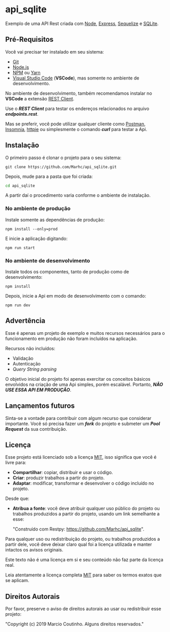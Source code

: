 api_sqlite
==========

Exemplo de uma API Rest criada com [Node](https://nodejs.org/en/about), [Express](https://github.com/expressjs/express), [Sequelize](https://github.com/sequelize/sequelize) e [SQLite](https://www.sqlite.org).

## Pré-Requisitos

Você vai precisar ter instalado em seu sistema:

  * [Git](https://git-scm.com/downloads)
  * [Node.js](https://tecadmin.net/install-nodejs-with-nvm)
  * [NPM](https://www.npmjs.com/get-npm) ou [Yarn](https://yarnpkg.com/pt-BR/docs/install)
  * [Visual Studio Code](https://code.visualstudio.com/download) (**VSCode**), mas somente no ambiente de desenvolvimento.

No ambiente de desenvolvimento, também recomendamos instalar no **VSCode** a extensão [REST Client](https://marketplace.visualstudio.com/items?itemName=humao.rest-client).

Use o **_REST Client_** para testar os endereços relacionados no arquivo **_endpoints.rest_**.

Mas se preferir, você pode utilizar qualquer cliente como [Postman](https://www.getpostman.com), [Insomnia](https://insomnia.rest/download), [httpie](https://httpie.org/doc#installation) ou simplesmente o comando **_curl_** para testar a Api.

## Instalação

O primeiro passo é clonar o projeto para o seu sistema:

```
git clone https://github.com/Marhc/api_sqlite.git
```

Depois, mude para a pasta que foi criada:

```bash
cd api_sqlite
```

A partir daí o procedimento varia conforme o ambiente de instalação.

### No ambiente de produção

Instale somente as dependências de produção:

```
npm install --only=prod
```

E inicie a aplicação digitando:

```
npm run start
```

### No ambiente de desenvolvimento

Instale todos os componentes, tanto de produção como de desenvolvimento:

```
npm install
```

Depois, inicie a Api em modo de desenvolvimento com o comando:

```
npm run dev
```

## Advertência

Esse é apenas um projeto de exemplo e muitos recursos necessários para o funcionamento em produção não foram incluídos na aplicação.

Recursos não incluídos:

- Validação
- Autenticação
- _Query String parsing_

O objetivo inicial do projeto foi apenas exercitar os conceitos básicos envolvidos na criação de uma Api simples, porém escalável. Portanto, **_NÃO USE ESSA API EM PRODUÇÃO_**.

## Lançamentos futuros

Sinta-se a vontade para contribuir com algum recurso que considerar importante. Você só precisa fazer um **_fork_** do projeto e submeter um **_Pool Request_** da sua contribuição.

## Licença

Esse projeto está licenciado sob a licença [MIT](https://choosealicense.com/licenses/mit), isso significa que você é livre para:

- **Compartilhar**: copiar, distribuir e usar o código.
- **Criar**: produzir trabalhos a partir do projeto.
- **Adaptar**: modificar, transformar e desenvolver o código incluído no projeto.

Desde que:

- **Atribua a fonte**: você deve atribuir qualquer uso público do projeto ou trabalhos produzidos a partir do projeto, usando um link semelhante a esse:

  "Construído com Restpy: https://github.com/Marhc/api_sqlite".

Para qualquer uso ou redistribuição do projeto, ou trabalhos produzidos a partir dele, você deve deixar claro qual foi a licença utilizada e manter intactos os avisos originais.

Este texto não é uma licença em si e seu conteúdo não faz parte da licença real.

Leia atentamente a licença completa [MIT](https://choosealicense.com/licenses/mit) para saber os termos exatos que se aplicam.

## Direitos Autorais

Por favor, preserve o aviso de direitos autorais ao usar ou redistribuir esse projeto:

"Copyright (c) 2019 Marcio Coutinho. Alguns direitos reservados."

